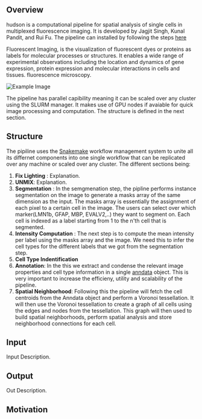 ## Overview
hudson is a computational pipeline for spatial analysis of single cells in multiplexed fluorescence imaging. It is developed by Jagjit Singh, Kunal Pandit, and Rui Fu. The pipeline can installed by following the steps [here](https://github.com/nygctech/hudson)

Fluorescent Imaging, is the visualization of fluorescent dyes or proteins as labels for molecular processes or structures. It enables a wide range of experimental observations including the location and dynamics of gene expression, protein expression and molecular interactions in cells and tissues. fluorescence microscopy. 

![Example Image](https://user-images.githubusercontent.com/42875353/185256327-27dfeb89-2cce-4bb7-b617-a434e7cf65dd.png)


The pipeline has parallel capibility meaning it can be scaled over any cluster using the SLURM manager. It makes use of GPU nodes if avaiable for quick image processing and computation. The structure is defined in the next section.  

## Structure

The pipiline uses the [Snakemake](https://snakemake.readthedocs.io/en/stable/) workflow management system to unite all its differnet components into one single workflow that can be replicated over any machine or scaled over any cluster. The different sections being: 

1) **Fix Lighting** : Explanation. 
2) **UNMIX**: Explanation. 
3) **Segmentation** : In the semgmenation step, the pipline performs instance segmentation on the image to generate a masks array of the same dimension as the input. The masks array is essentially the assignment of each pixel to a certain cell in the image. The users can select over which marker(LMN1b, GFAP, MBP, EVALV2,..) they want to segment on. Each cell is indexed as a label starting from 1 to the n'th cell that is segmented.
4) **Intensity Computation** : The next step is to compute the mean intensity per label using the masks array and the image. We need this to infer the cell types for the different labels that we got from the segmentation step. 
5) **Cell Type Indentification** 
6) **Annotation**: In the this we extract and condense the relevant image properties and cell type information in a single [anndata](https://anndata.readthedocs.io/en/latest/) object. This is very important to increase the efficieny, utility and scalability of the pipeline. 
7) **Spatial Neighborhood**:  Following this the pipeline will fetch the cell centroids from the Anndata object and perform a Voronoi tessellation. It will then use the Voronoi tessellation to create a graph of all cells using the edges and nodes from the tessellation. This graph will then used to build spatial neighborhoods, perform spatial analysis and store neighborhood connections for each cell. 



## Input 


Input Description. 




## Output


Out Description. 



## Motivation 




